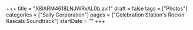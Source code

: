 +++
title = "X8lARM4618LNJWRvAL0b.avif"
draft = false
tags = ["Photos"]
categories = ["Sally Corporation"]
pages = ["Celebration Station's Rockin' Rascals Soundtrack"]
startDate = ""
+++
